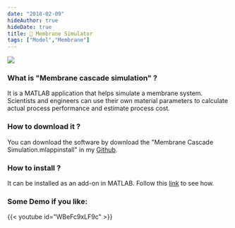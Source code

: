 ```yaml
---
date: "2018-02-09"
hideAuthor: true
hideDate: true
title: 📝 Membrane Simulator
tags: ["Model","Membrane"]
---
```


![](https://user-images.githubusercontent.com/66201000/122286282-f8b43f80-ceef-11eb-96b8-69e761a36fa2.png)

### What is "Membrane cascade simulation" ?

It is a MATLAB application that helps simulate a membrane system. Scientists and engineers can use their own material parameters to calculate actual process performance and estimate process cost.

### How to download it ?

You can download the software by download the "Membrane Cascade Simulation.mlappinstall" in my [Github](https://github.com/thien-nguyen-luu/Membrane_cascade_simulation).

### How to install ?

It can be installed as an add-on in MATLAB. Follow this [link](https://youtu.be/e_3zLQOial8?t=133) to see how.

### Some Demo if you like:

{{< youtube id="WBeFc9xLF9c" >}}
